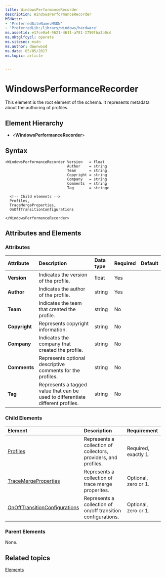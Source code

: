 ```yaml
---
title: WindowsPerformanceRecorder
description: WindowsPerformanceRecorder
MSHAttr:
- 'PreferredSiteName:MSDN'
- 'PreferredLib:/library/windows/hardware'
ms.assetid: e17ce0a4-9621-4611-a781-2750fba3b0cd
ms.mktglfcycl: operate
ms.sitesec: msdn
ms.author: dawnwood
ms.date: 05/05/2017
ms.topic: article


---
```



# WindowsPerformanceRecorder

This element is the root element of the schema. It represents metadata about the authoring of profiles.


## Element Hierarchy

* \<**WindowsPerformanceRecorder**\>


## Syntax

```
<WindowsPerformanceRecorder Version   = float
                            Author    = string
                            Team      = string
                            Copyright = string
                            Company   = string
                            Comments  = string
                            Tag       = string>

  <!-- Child elements -->
  Profiles,
  TraceMergeProperties,
  OnOffTransitionConfigurations

</WindowsPerformanceRecorder>
```


## Attributes and Elements


### Attributes

| Attribute     | Description                                                                     | Data type | Required | Default |
| :------------ | :------------------------------------------------------------------------------ | :-------- | :------- | :------ |
| **Version**   | Indicates the version of the profile.                                           | float     | Yes      |         |
| **Author**    | Indicates the author of the profile.                                            | string    | Yes      |         |
| **Team**      | Indicates the team that created the profile.                                    | string    | No       |         |
| **Copyright** | Represents copyright information.                                               | string    | No       |         |
| **Company**   | Indicates the company that created the profile.                                 | string    | No       |         |
| **Comments**  | Represents optional descriptive comments for the profiles.                      | string    | No       |         |
| **Tag**       | Represents a tagged value that can be used to differentiate different profiles. | string    | No       |         |


### Child Elements

| Element                                                           | Description                                                     | Requirement          |
| :---------------------------------------------------------------- | :-------------------------------------------------------------- | :------------------- |
| [Profiles](profiles.md)                                           | Represents a collection of collectors, providers, and profiles. | Required, exactly 1. |
| [TraceMergeProperties](tracemergeproperties.md)                   | Represents a collection of trace merge properites.              | Optional, zero or 1. |
| [OnOffTransitionConfigurations](onofftransitionconfigurations.md) | Represents a collection of on/off transition configurations.    | Optional, zero or 1. |


### Parent Elements

None.


## Related topics

[Elements](elements.md)

